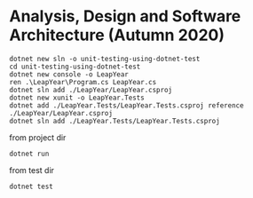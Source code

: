 # Analysis, Design and Software Architecture (Autumn 2020)

```
dotnet new sln -o unit-testing-using-dotnet-test
cd unit-testing-using-dotnet-test
dotnet new console -o LeapYear
ren .\LeapYear\Program.cs LeapYear.cs
dotnet sln add ./LeapYear/LeapYear.csproj
dotnet new xunit -o LeapYear.Tests
dotnet add ./LeapYear.Tests/LeapYear.Tests.csproj reference ./LeapYear/LeapYear.csproj
dotnet sln add ./LeapYear.Tests/LeapYear.Tests.csproj
```

from project dir
```
dotnet run
```

from test dir
```
dotnet test
```
